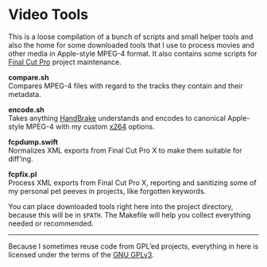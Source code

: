 Video Tools
===========

This is a loose compilation of a bunch of scripts and small helper tools and also the home 
for some downloaded tools that I use to process movies and other media in Apple-style MPEG-4 
format. It also contains some scripts for [Final Cut 
Pro](https://www.apple.com/final-cut-pro/) project maintenance.

**compare.sh**  
Compares MPEG-4 files with regard to the tracks they contain and their metadata.

**encode.sh**  
Takes anything [HandBrake](http://handbrake.fr/) understands and encodes to canonical 
Apple-style MPEG-4 with my custom [x264](http://www.videolan.org/developers/x264.html) 
options.

**fcpdump.swift**  
Normalizes XML exports from Final Cut Pro X to make them suitable for diff’ing.

**fcpfix.pl**  
Process XML exports from Final Cut Pro X, reporting and sanitizing some of my personal pet 
peeves in projects, like forgotten keywords.

You can place downloaded tools right here into the project directory, because this will be 
in `$PATH`. The Makefile will help you collect everything needed or recommended.

___
Because I sometimes reuse code from GPL’ed projects, everything in here is licensed under 
the terms of the [GNU GPLv3](http://www.gnu.org/licenses/quick-guide-gplv3).
